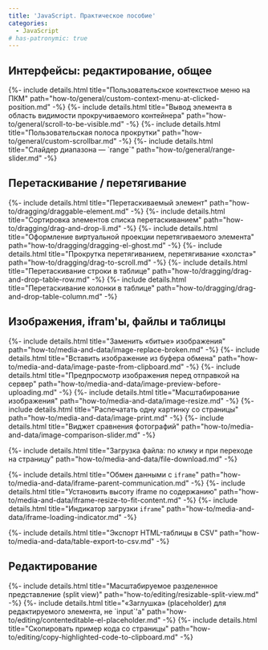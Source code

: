 ```yaml
---
title: 'JavaScript. Практическое пособие'
categories:
  - JavaScript
# has-patronymic: true
---
```


<section>
  <h2>Интерфейсы: редактирование, общее</h2>
  {%- include details.html title="Пользовательское контекстное меню на ПКМ" path="how-to/general/custom-context-menu-at-clicked-position.md" -%}
  {%- include details.html title="Вывод элемента в область видимости прокручиваемого контейнера" path="how-to/general/scroll-to-be-visible.md" -%}
  {%- include details.html title="Пользовательская полоса прокрутки" path="how-to/general/custom-scrollbar.md" -%}
  {%- include details.html title="Слайдер диапазона — `range`" path="how-to/general/range-slider.md" -%}
</section>


<section>
  <h2>Перетаскивание / перетягивание</h2>
  {%- include details.html title="Перетаскиваемый элемент" path="how-to/dragging/draggable-element.md" -%}
  {%- include details.html title="Сортировка элементов списка перетаскиванием" path="how-to/dragging/drag-and-drop-li.md" -%}
  {%- include details.html title="Оформление виртуальной проекции перетягиваемого элемента" path="how-to/dragging/dragging-el-ghost.md" -%}
  {%- include details.html title="Прокрутка перетягиванием, перетягивание «холста»" path="how-to/dragging/drag-to-scroll.md" -%}
  {%- include details.html title="Перетаскивание строки в таблице" path="how-to/dragging/drag-and-drop-table-row.md" -%}
  {%- include details.html title="Перетаскивание колонки в таблице" path="how-to/dragging/drag-and-drop-table-column.md" -%}
</section>

<section>
  <h2>Изображения, ifram'ы, файлы и таблицы</h2>

  {%- include details.html title="Заменить «битые» изображения" path="how-to/media-and-data/image-replace-broken.md" -%}
  {%- include details.html title="Вставить изображение из буфера обмена" path="how-to/media-and-data/image-paste-from-clipboard.md" -%}
  {%- include details.html title="Предпросмотр изображения перед отправкой на сервер" path="how-to/media-and-data/image-preview-before-uploading.md" -%}
  {%- include details.html title="Масштабирование изображения" path="how-to/media-and-data/image-resize.md" -%}
  {%- include details.html title="Распечатать одну картинку со страницы" path="how-to/media-and-data/image-print.md" -%}
  {%- include details.html title="Виджет сравнения фотографий" path="how-to/media-and-data/image-comparison-slider.md" -%}

  {%- include details.html title="Загрузка файла: по клику и при переходе на страницу" path="how-to/media-and-data/file-download.md" -%}

  {%- include details.html title="Обмен данными с `iframe`" path="how-to/media-and-data/iframe-parent-communication.md" -%}
  {%- include details.html title="Установить высоту iframe по содержанию" path="how-to/media-and-data/iframe-resize-to-fit-content.md" -%}
  {%- include details.html title="Индикатор загрузки `iframe`" path="how-to/media-and-data/iframe-loading-indicator.md" -%}

  {%- include details.html title="Экспорт HTML-таблицы в CSV" path="how-to/media-and-data/table-export-to-csv.md" -%}
</section>

<section>
  <h2>Редактирование</h2>
  {%- include details.html title="Масштабируемое разделенное представление (split view)" path="how-to/editing/resizable-split-view.md" -%}
  {%- include details.html title="«Заглушка» (placeholder) для редактируемого элемента, не `input`'а" path="how-to/editing/contenteditable-el-placeholder.md" -%}
  {%- include details.html title="Скопировать пример кода со страницы" path="how-to/editing/copy-highlighted-code-to-clipboard.md" -%}

</section>


